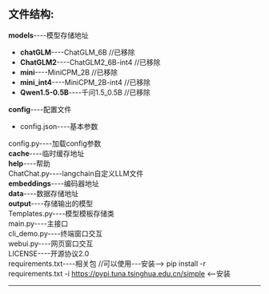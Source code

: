 ## 文件结构:  
  
**models**----模型存储地址  
  
- **chatGLM**----ChatGLM_6B             //已移除  
- **ChatGLM2**----ChatGLM2_6B-int4 //已移除  
- **mini**----MiniCPM_2B                     //已移除  
- **mini_int4**----MiniCPM_2B-int4     //已移除  
- **Qwen1.5-0.5B**----千问1.5_0.5B     //已移除  
  
**config**----配置文件  
  
- config.json----基本参数  
  
config.py----加载config参数  
**cache**----临时缓存地址  
**help**----帮助  
ChatChat.py----langchain自定义LLM文件  
**embeddings**----编码器地址  
**data**----数据存储地址  
**output**----存储输出的模型  
Templates.py----模型模板存储类  
main.py----主接口  
cli_demo.py----终端窗口交互  
webui.py----网页窗口交互  
LICENSE----开源协议2.0  
requirements.txt----相关包      //可以使用---安装--> pip install -r requirements.txt -i https://pypi.tuna.tsinghua.edu.cn/simple <--安装  

---
